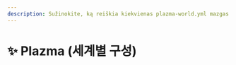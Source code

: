 ```yaml
---
description: Sužinokite, ką reiškia kiekvienas plazma-world.yml mazgas.
---
```


# ✨ Plazma (세계별 구성)
